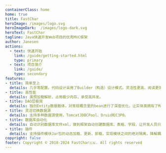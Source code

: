 ```yaml
---
containerClass: home
home: true
title: FastChar
heroImage: /images/logo.svg
heroImageDark:  /images/logo-dark.svg
heroText: FastChar
tagline: Java快速开发Web项目的优秀MVC框架
author: Janesen
actions:
  - text: 快速开始
    link: /guide/getting-started.html
    type: primary
  - text: 项目简介
    link: /guide/
    type: secondary
features:
- title: 简单至上
  details: 几乎零配置。代码设计采用了Builder（构造）设计模式。灵活性更高、阅读更简单。
- title: 高性能
  details: 类预加载解析，占用极少内存，承受高并发。
- title: DAO层极简
  details: 独创Entity数据载体，对常规概念里的bean进行了深度优化，让实体类拥有了Map的所有功能，极大的提高了实体类的灵活度和使用性。
- title: 灵活切换数据源
  details: 支持多种数据源使用，TomcatJDBCPool、Druid和C3P0。
- title: 数据库自动化
  details: 自动识别数据库文件xml，做到框架自动创建数据库、表格、字段，让开发人员只关注业务代码编写，
- title: 插件
  details: 支持插件模块Jar包的动态加载、更新、卸载，实现模块之间的绝对隔离，降解耦合！
copyright: false
footer: Copyright © 2018-2024 FastChar🇨🇳. All rights reserved
---
```

